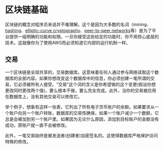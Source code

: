# 区块链基础

区块链的概念对程序员来说并不难理解。这个是因为大多数的名词（mining、[hashing](https://baike.baidu.com/item/%E5%AF%86%E7%A0%81%E6%95%A3%E5%88%97%E5%87%BD%E6%95%B0/14937715)、[elliptic-curve cryptography](https://baike.baidu.com/item/%E6%A4%AD%E5%9C%86%E5%8A%A0%E5%AF%86%E7%AE%97%E6%B3%95/10305582)、[peer-to-peer networks](https://baike.baidu.com/item/%E5%AF%B9%E7%AD%89%E7%BD%91%E7%BB%9C/5482934)等）是为了平台提供一组明确的功能和权限。一旦你接受这些给定的功能时，你不用担心底层的技术。这就像你为了使用AWS而必须知道它内部的运行机制一样。

## 交易

一个区块链是全球共享的，交易数据库。这意味着任何人通过参与网络读取这个数据库的全部内容。如果你想改变这个数据库中的信息，你必须创建一笔所谓的交易，它必须被所有人接受。“交易”这个词的含义是你希望做的这个变更(假设你想更改同时更改两个值)，要么根本不做，要么完全完成。此外，当你的交易被应用在数据库上，没有其他交易可以修改它。

举个例子，想象有这样一张表，它列出了所有电子货币账户的余额。如果要求从一个账户向另一个账户转账，数据库的交易性确保，如果一个账户减少一个数额，它总是会被加到另一个账户里。如果因为无论什么原因，添加到目标账户的金额没有成功，原账户就一直不会被修改。

此外，一笔交易始终是被发送者(创建者)加密签名的。这使得数据库严格保护访问特殊的修改。